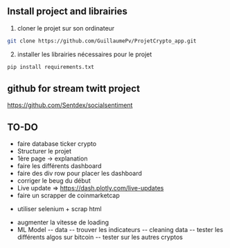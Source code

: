 ## Install project and librairies

1) cloner le projet sur son ordinateur

```bash
git clone https://github.com/GuillaumePv/ProjetCrypto_app.git
```
2) installer les librairies nécessaires pour le projet

```bash
pip install requirements.txt
```

## github for stream twitt project
https://github.com/Sentdex/socialsentiment


## TO-DO
* faire database ticker crypto
* Structurer le projet 
* 1ère page -> explanation
* faire les différents dashboard
* faire des div row pour placer les dashboard
* corriger le beug du début
* Live update => https://dash.plotly.com/live-updates
* faire un scrapper de coinmarketcap
- utiliser selenium + scrap html
* augmenter la vitesse de loading
* ML Model 
-- data
-- trouver les indicateurs
-- cleaning data
-- tester les différents algos sur bitcoin
-- tester sur les autres cryptos